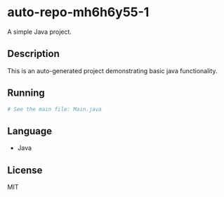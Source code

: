# auto-repo-mh6h6y55-1

A simple Java project.

## Description
This is an auto-generated project demonstrating basic java functionality.

## Running
```bash
# See the main file: Main.java
```

## Language
- Java

## License
MIT
